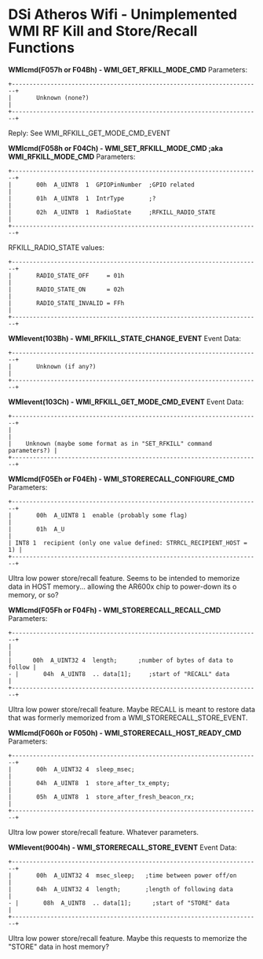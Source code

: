 # DSi Atheros Wifi - Unimplemented WMI RF Kill and Store/Recall Functions


**WMIcmd(F057h or F04Bh) - WMI_GET_RFKILL_MODE_CMD**
Parameters:

```
+-----------------------------------------------------------------------+
|       Unknown (none?)                                                 |
+-----------------------------------------------------------------------+
```

Reply: See WMI_RFKILL_GET_MODE_CMD_EVENT

**WMIcmd(F058h or F04Ch) - WMI_SET_RFKILL_MODE_CMD ;aka
WMI_RFKILL_MODE_CMD**
Parameters:

```
+-----------------------------------------------------------------------+
|       00h  A_UINT8  1  GPIOPinNumber  ;GPIO related                   |
|       01h  A_UINT8  1  IntrType       ;?                              |
|       02h  A_UINT8  1  RadioState     ;RFKILL_RADIO_STATE             |
+-----------------------------------------------------------------------+
```

RFKILL_RADIO_STATE values:

```
+-----------------------------------------------------------------------+
|       RADIO_STATE_OFF     = 01h                                       |
|       RADIO_STATE_ON      = 02h                                       |
|       RADIO_STATE_INVALID = FFh                                       |
+-----------------------------------------------------------------------+
```


**WMIevent(103Bh) - WMI_RFKILL_STATE_CHANGE_EVENT**
Event Data:

```
+-----------------------------------------------------------------------+
|       Unknown (if any?)                                               |
+-----------------------------------------------------------------------+
```


**WMIevent(103Ch) - WMI_RFKILL_GET_MODE_CMD_EVENT**
Event Data:

```
+-----------------------------------------------------------------------+
|                                                                       |
|    Unknown (maybe some format as in "SET_RFKILL" command parameters?) |
+-----------------------------------------------------------------------+
```


**WMIcmd(F05Eh or F04Eh) - WMI_STORERECALL_CONFIGURE_CMD**
Parameters:

```
+-----------------------------------------------------------------------+
|       00h  A_UINT8 1  enable (probably some flag)                     |
|       01h  A_U                                                        |
| INT8 1  recipient (only one value defined: STRRCL_RECIPIENT_HOST = 1) |
+-----------------------------------------------------------------------+
```

Ultra low power store/recall feature. Seems to be intended to memorize
data in HOST memory\... allowing the AR600x chip to power-down its o
memory, or so?

**WMIcmd(F05Fh or F04Fh) - WMI_STORERECALL_RECALL_CMD**
Parameters:

```
+-----------------------------------------------------------------------+
|                                                                       |
|      00h  A_UINT32 4  length;      ;number of bytes of data to follow |
- |       04h  A_UINT8  .. data[1];     ;start of "RECALL" data           |
+-----------------------------------------------------------------------+
```

Ultra low power store/recall feature. Maybe RECALL is meant to restore
data that was formerly memorized from a WMI_STORERECALL_STORE_EVENT.

**WMIcmd(F060h or F050h) - WMI_STORERECALL_HOST_READY_CMD**
Parameters:

```
+-----------------------------------------------------------------------+
|       00h  A_UINT32 4  sleep_msec;                                    |
|       04h  A_UINT8  1  store_after_tx_empty;                          |
|       05h  A_UINT8  1  store_after_fresh_beacon_rx;                   |
+-----------------------------------------------------------------------+
```

Ultra low power store/recall feature. Whatever parameters.

**WMIevent(9004h) - WMI_STORERECALL_STORE_EVENT**
Event Data:

```
+-----------------------------------------------------------------------+
|       00h  A_UINT32 4  msec_sleep;   ;time between power off/on       |
|       04h  A_UINT32 4  length;       ;length of following data        |
- |       08h  A_UINT8  .. data[1];      ;start of "STORE" data           |
+-----------------------------------------------------------------------+
```

Ultra low power store/recall feature. Maybe this requests to memorize
the \"STORE\" data in host memory?



